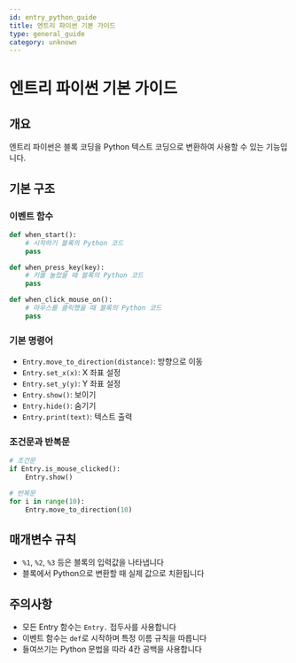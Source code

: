 ```yaml
---
id: entry_python_guide
title: 엔트리 파이썬 기본 가이드
type: general_guide
category: unknown
---
```


# 엔트리 파이썬 기본 가이드

## 개요
엔트리 파이썬은 블록 코딩을 Python 텍스트 코딩으로 변환하여 사용할 수 있는 기능입니다.

## 기본 구조

### 이벤트 함수
```python
def when_start():
    # 시작하기 블록의 Python 코드
    pass

def when_press_key(key):
    # 키를 눌렀을 때 블록의 Python 코드
    pass

def when_click_mouse_on():
    # 마우스를 클릭했을 때 블록의 Python 코드
    pass
```

### 기본 명령어
- `Entry.move_to_direction(distance)`: 방향으로 이동
- `Entry.set_x(x)`: X 좌표 설정
- `Entry.set_y(y)`: Y 좌표 설정
- `Entry.show()`: 보이기
- `Entry.hide()`: 숨기기
- `Entry.print(text)`: 텍스트 출력

### 조건문과 반복문
```python
# 조건문
if Entry.is_mouse_clicked():
    Entry.show()

# 반복문
for i in range(10):
    Entry.move_to_direction(10)
```

## 매개변수 규칙
- `%1`, `%2`, `%3` 등은 블록의 입력값을 나타냅니다
- 블록에서 Python으로 변환할 때 실제 값으로 치환됩니다

## 주의사항
- 모든 Entry 함수는 `Entry.` 접두사를 사용합니다
- 이벤트 함수는 `def`로 시작하며 특정 이름 규칙을 따릅니다
- 들여쓰기는 Python 문법을 따라 4칸 공백을 사용합니다


